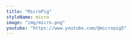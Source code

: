 ```yaml
---
title: "MicroPig"
styleName: micro
image: "img/micro.png"
youtube: "https://www.youtube.com/@micropig5"
---
```

